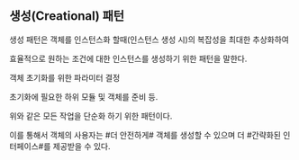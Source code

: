 ## 생성(Creational) 패턴

생성 패턴은 객체를 인스턴스화 할때(인스턴스 생성 시)의 복잡성을 최대한 추상화하여

효율적으로 원하는 조건에 대한 인스턴스를 생성하기 위한 패턴을 말한다. 

   객체 초기화를 위한 파라미터 결정

   초기화에 필요한 하위 모듈 및 객체를 준비 등.

위와 같은 모든 작업을 단순화 하기 위한 패턴이다. 

이를 통해서 객체의 사용자는 #더 안전하게# 객체를 생성할 수 있으며 더 #간략화된 인터페이스#를 제공받을 수 있다. 

